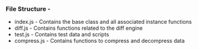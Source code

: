 ### File Structure - 
- index.js - Contains the base class and all associated instance functions
- diff.js - Contains functions related to the diff engine
- test.js - Contains test data and scripts
- compress.js - Contains functions to compress and decompress data
